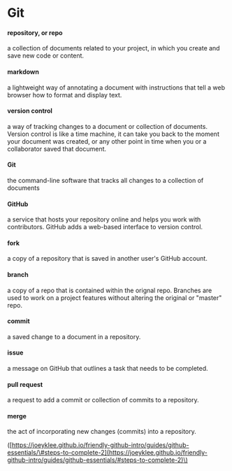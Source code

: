 # Git

#### repository, or repo

a collection of documents related to your project, in which you create and save new code or content.

#### markdown

a lightweight way of annotating a document with instructions that tell a web browser how to format and display text.

#### version control

a way of tracking changes to a document or collection of documents. Version control is like a time machine, it can take you back to the moment your document was created, or any other point in time when you or a collaborator saved that document.

#### Git

the command-line software that tracks all changes to a collection of documents

#### GitHub

a service that hosts your repository online and helps you work with contributors. GitHub adds a web-based interface to version control.

#### fork

a copy of a repository that is saved in another user's GitHub account.

#### branch

a copy of a repo that is contained within the orignal repo. Branches are used to work on a project features without altering the original or "master" repo.

#### commit

a saved change to a document in a repository.

#### issue

a message on GitHub that outlines a task that needs to be completed.

#### pull request

a request to add a commit or collection of commits to a repository.

#### merge

the act of incorporating new changes \(commits\) into a repository.

\([https://joeyklee.github.io/friendly-github-intro/guides/github-essentials/\#steps-to-complete-2](https://joeyklee.github.io/friendly-github-intro/guides/github-essentials/#steps-to-complete-2)\)



